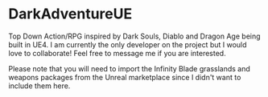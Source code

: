 # DarkAdventureUE
Top Down Action/RPG inspired by Dark Souls, Diablo and Dragon Age being built in UE4. I am currently the only developer on the project but I would love to collaborate! Feel free to message me if you are interested.

Please note that you will need to import the Infinity Blade grasslands and weapons packages from the Unreal marketplace since I didn't want to include them here.
